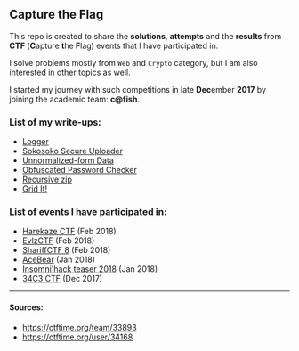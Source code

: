 ## Capture the Flag ##

This repo is created to share the **solutions**, **attempts** and the **results** from **CTF** (**C**apture **t**he **F**lag) events that I have participated in.  

I solve problems mostly from `Web` and `Crypto` category, but I am also interested in other topics as well.

I started my journey with such competitions in late **Dec**ember **2017** by joining the academic team: **c@fish**. 

### List of my write-ups:
- [Logger](https://github.com/terjanq/Flag-Capture/tree/master/Harekaze2018/Logger#logger--write-up-by-terjanq)
- [Sokosoko Secure Uploader](https://github.com/terjanq/Flag-Capture/tree/master/Harekaze2018/Sokosoko%20Secure%20Uploader#sokosoko-secure-uploader)
- [Unnormalized-form Data](https://github.com/terjanq/Flag-Capture/tree/master/Harekaze2018/Unnormalized-form-Data#unnormalized-form-data--write-up-by-terjanq)
- [Obfuscated Password Checker](https://github.com/terjanq/Flag-Capture/tree/master/Harekaze2018/Obfuscated%20Password%20Checker#obfuscated-password-checker--write-up-by-terjanq)
- [Recursive zip](https://github.com/terjanq/Flag-Capture/tree/master/Harekaze2018/Recursive-zip#recursive-zip--write-up-by-terjanq)
- [Grid It!](https://github.com/terjanq/Flag-Capture/tree/master/Practice/CTFLearn/GridIt#grid-it---write-up-by-terjanq)

### List of events I have participated in:
- [Harekaze CTF](https://github.com/terjanq/Flag-Capture/tree/master/Harekaze2018#harekaze-ctf-2018) (Feb 2018)
- [EvlzCTF](https://github.com/terjanq/Flag-Capture/tree/master/Evlz%202018#evlzctf-2018) (Feb 2018)
- [ShariffCTF 8](https://github.com/terjanq/Flag-Capture/tree/master/Shariff%202018#sharifctf-8) (Feb 2018)
- [AceBear](https://github.com/terjanq/Flag-Capture/tree/master/AceBear%202018#acebear-security-contest) (Jan 2018)
- [Insomni'hack teaser 2018](https://github.com/terjanq/Flag-Capture/tree/master/Insomni'hack%202018#insomnihack-teaser-2018) (Jan 2018)
- [34C3 CTF](https://github.com/terjanq/Flag-Capture/tree/master/34c3ctf#34c3-ctf) (Dec 2017)






____

#### Sources:
- https://ctftime.org/team/33893
- https://ctftime.org/user/34168